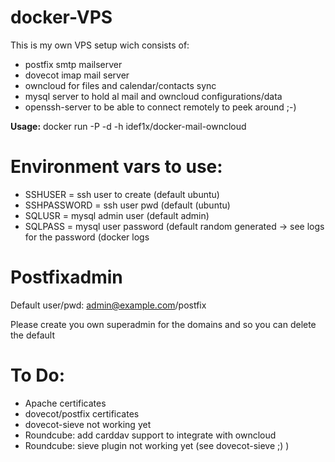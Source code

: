 # docker-VPS
This is my own VPS setup wich consists of:
- postfix smtp mailserver
- dovecot imap mail server
- owncloud for files and calendar/contacts sync
- mysql server to hold al mail and owncloud configurations/data
- openssh-server to be able to connect remotely to peek around ;-)

**Usage:** docker run -P -d -h <FQDN of server> idef1x/docker-mail-owncloud

# Environment vars to use:
- SSHUSER = ssh user to create (default ubuntu)
- SSHPASSWORD = ssh user pwd (default (ubuntu)
- SQLUSR = mysql admin user (default admin)
- SQLPASS = mysql user password (default random generated -> see logs for the password (docker logs <container ID>

# Postfixadmin
Default user/pwd: admin@example.com/postfix

Please create you own superadmin for the domains and so you can delete the default


# To Do:
- Apache certificates
- dovecot/postfix certificates
- dovecot-sieve not working yet
- Roundcube: add carddav support to integrate with owncloud
- Roundcube: sieve plugin not working yet (see dovecot-sieve ;) )

